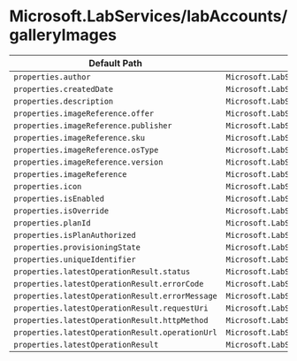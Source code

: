 # Microsoft.LabServices/labAccounts/galleryImages

| Default Path | Alias |
|---|---|
| `properties.author` | `Microsoft.LabServices/labAccounts/galleryImages/author` |
| `properties.createdDate` | `Microsoft.LabServices/labAccounts/galleryImages/createdDate` |
| `properties.description` | `Microsoft.LabServices/labAccounts/galleryImages/description` |
| `properties.imageReference.offer` | `Microsoft.LabServices/labAccounts/galleryImages/imageReference.offer` |
| `properties.imageReference.publisher` | `Microsoft.LabServices/labAccounts/galleryImages/imageReference.publisher` |
| `properties.imageReference.sku` | `Microsoft.LabServices/labAccounts/galleryImages/imageReference.sku` |
| `properties.imageReference.osType` | `Microsoft.LabServices/labAccounts/galleryImages/imageReference.osType` |
| `properties.imageReference.version` | `Microsoft.LabServices/labAccounts/galleryImages/imageReference.version` |
| `properties.imageReference` | `Microsoft.LabServices/labAccounts/galleryImages/imageReference` |
| `properties.icon` | `Microsoft.LabServices/labAccounts/galleryImages/icon` |
| `properties.isEnabled` | `Microsoft.LabServices/labAccounts/galleryImages/isEnabled` |
| `properties.isOverride` | `Microsoft.LabServices/labAccounts/galleryImages/isOverride` |
| `properties.planId` | `Microsoft.LabServices/labAccounts/galleryImages/planId` |
| `properties.isPlanAuthorized` | `Microsoft.LabServices/labAccounts/galleryImages/isPlanAuthorized` |
| `properties.provisioningState` | `Microsoft.LabServices/labAccounts/galleryImages/provisioningState` |
| `properties.uniqueIdentifier` | `Microsoft.LabServices/labAccounts/galleryImages/uniqueIdentifier` |
| `properties.latestOperationResult.status` | `Microsoft.LabServices/labAccounts/galleryImages/latestOperationResult.status` |
| `properties.latestOperationResult.errorCode` | `Microsoft.LabServices/labAccounts/galleryImages/latestOperationResult.errorCode` |
| `properties.latestOperationResult.errorMessage` | `Microsoft.LabServices/labAccounts/galleryImages/latestOperationResult.errorMessage` |
| `properties.latestOperationResult.requestUri` | `Microsoft.LabServices/labAccounts/galleryImages/latestOperationResult.requestUri` |
| `properties.latestOperationResult.httpMethod` | `Microsoft.LabServices/labAccounts/galleryImages/latestOperationResult.httpMethod` |
| `properties.latestOperationResult.operationUrl` | `Microsoft.LabServices/labAccounts/galleryImages/latestOperationResult.operationUrl` |
| `properties.latestOperationResult` | `Microsoft.LabServices/labAccounts/galleryImages/latestOperationResult` |

